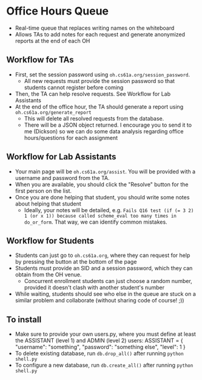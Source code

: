 # Office Hours Queue
* Real-time queue that replaces writing names on the whiteboard
* Allows TAs to add notes for each request and generate anonymized reports at the end of each OH

## Workflow for TAs
* First, set the session password using `oh.cs61a.org/session_password`.
  - All new requests must provide the session password so that students cannot register before coming
* Then, the TA can help resolve requests. See Workflow for Lab Assistants
* At the end of the office hour, the TA should generate a report using `oh.cs61a.org/generate_report`
  - This will delete all resolved requests from the database.
  - There will be a JSON object returned. I encourage you to send it to me (Dickson) so we can do some
    data analysis regarding office hours/questions for each assignment

## Workflow for Lab Assistants
* Your main page will be `oh.cs61a.org/assist`. You will be provided with a username and password from the TA.
* When you are available, you should click the "Resolve" button for the first person on the list.
* Once you are done helping that student, you should write some notes about helping that student
  - Ideally, your notes will be detailed, e.g. `Fails Q16 test (if (= 3 2) 1 (or x 1)) because called scheme_eval
  too many times in do_or_form`. That way, we can identify common mistakes.

## Workflow for Students
* Students can just go to `oh.cs61a.org`, where they can request for help by pressing the button at the bottom of the page
* Students must provide an SID and a session password, which they can obtain from the OH venue.
  - Concurrent enrollment students can just choose a random number, provided it doesn't clash with another student's number
* While waiting, students should see who else in the queue are stuck on a similar problem and collaborate (without sharing code of course! ;))

## To install
* Make sure to provide your own users.py, where you must define at least the ASSISTANT (level 1) and ADMIN (level 2) users:
    ASSISTANT = {
      "username": "something",
      "password": "something else",
      "level": 1
    }
* To delete existing database, run `db.drop_all()` after running `python shell.py`
* To configure a new database, run `db.create_all()` after running `python shell.py`
